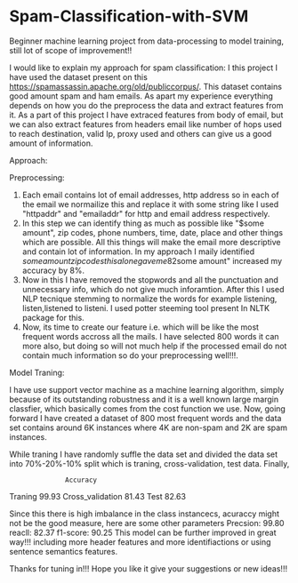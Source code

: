 # Spam-Classification-with-SVM
Beginner machine learning project from data-processing to model training, still lot of scope of improvement!!

I would like to explain my approach for spam classification:
I this project I have used the dataset present on this https://spamassassin.apache.org/old/publiccorpus/. This dataset contains good amount spam and ham emails. As apart my experience everything depends on how you do the preprocess the data and extract features from it. As a part of this project I have extraced features from body of email, but we can also extract features from headers email like number of hops used to reach destination, valid Ip, proxy used and others can give us a good amount of information. 

Approach:

Preprocessing:
1) Each email contains lot of email addresses, http address so in each of the email we normailize this and replace it with some string like I used "httpaddr" and "emailaddr" for http and email  address respectively.
2) In this step we can identify thing as much as possible like "$some amount", zip codes, phone numbers, time, date, place and other things which are possible. All this things will make the email more descriptive and contain lot of information. In my approach I maily identified $some amount zipcodes this alone gave me 82% acurracy on my test after selection of best model using the cross-validation set, so you probably now know how impactful this thing can be. Let me give small motivation just inclusion of "$some amount" increased my accuracy by 8%.
3) Now in this I have removed the stopwords and all the punctuation and unnecessary info, which do not give much inforamtion. After this I used NLP tecnique stemming to normalize the words for example listening, listen,listened to listeni. I used potter steeming tool present In NLTK package for this.
4) Now, its time to create our feature i.e. which will be like the most frequent words accross all the mails. I have selected 800 words it can more also, but doing so will not much help if the processed email do not contain much information so do your preprocessing well!!!.

Model Traning:

I have use support vector machine as a machine learning algorithm, simply because of its outstanding robustness and it is a well known large margin classfier, which basically comes from the cost function we use. Now, going forward I have created a dataset of 800 most frequent words and the data set contains around 6K instances where 4K are non-spam and 2K are spam instances. 

While traning I have randomly suffle the data set and divided the data set into 70%-20%-10% split which is traning, cross-validation, test data. Finally, 

                  Accuracy 
Traning             99.93
Cross_validation    81.43
Test                82.63

Since this there is high imbalance in the class instancecs, acuraccy might not be the good measure, here are some other
parameters
Precsion: 99.80
reacll: 82.37
f1-score: 90.25
This model can be further improved in great way!!! including more header features and more identifiactions or using sentence semantics features.


Thanks for tuning in!!! Hope you like it give your suggestions or new ideas!!!
